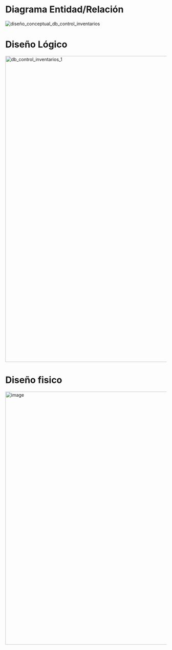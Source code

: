 # Diagrama Entidad/Relación
![diseño_conceptual_db_control_inventarios](https://github.com/user-attachments/assets/10494ff3-d097-443c-93b4-6f3baf4e4e51)

# Diseño Lógico
<img width="1447" height="953" alt="db_control_inventarios_1" src="https://github.com/user-attachments/assets/1d44b5cb-d787-476e-b955-af092fb93221" />

# Diseño fisico
<img width="1217" height="788" alt="image" src="https://github.com/user-attachments/assets/8a38f563-a1a4-413c-a17e-e7fbd7b1b89c" />

